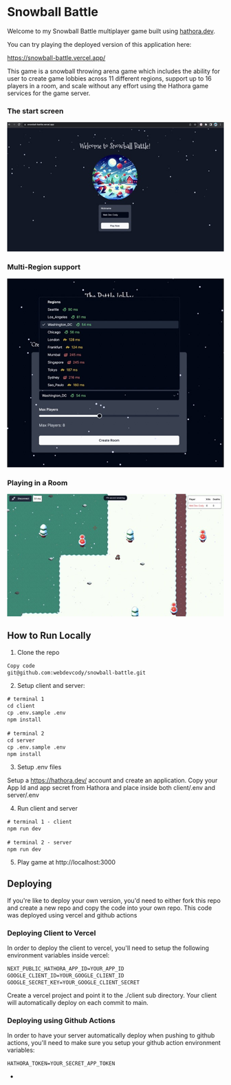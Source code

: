 # Snowball Battle

Welcome to my Snowball Battle multiplayer game built using [hathora.dev](https://hathora.dev/?utm_source=webdevcody&utm_medium=banner&utm_campaign=2023).

You can try playing the deployed version of this application here:

https://snowball-battle.vercel.app/

This game is a snowball throwing arena game which includes the ability for user to create game lobbies across 11 different regions, support up to 16 players in a room, and scale without any effort using the Hathora game services for the game server.

### The start screen

![screenshot of the game](./docs/start.jpeg)

### Multi-Region support

![screenshot of the region dropdown](./docs/latency.jpeg)

### Playing in a Room

![screenshot of the game](./docs/game.jpeg)

## How to Run Locally

1. Clone the repo

```
Copy code
git@github.com:webdevcody/snowball-battle.git
```

2. Setup client and server:

```
# terminal 1
cd client
cp .env.sample .env
npm install

# terminal 2
cd server
cp .env.sample .env
npm install
```

3. Setup .env files

Setup a https://hathora.dev/ account and create an application. Copy your App Id and app secret from Hathora and place inside both client/.env and server/.env

4. Run client and server

```
# terminal 1 - client
npm run dev

# terminal 2 - server
npm run dev
```

5. Play game at http://localhost:3000

## Deploying

If you're like to deploy your own version, you'd need to either fork this repo and create a new repo and copy the code into your own repo. This code was deployed using vercel and github actions

### Deploying Client to Vercel

In order to deploy the client to vercel, you'll need to setup the following environment variables inside vercel:

```
NEXT_PUBLIC_HATHORA_APP_ID=YOUR_APP_ID
GOOGLE_CLIENT_ID=YOUR_GOOGLE_CLIENT_ID
GOOGLE_SECRET_KEY=YOUR_GOOGLE_CLIENT_SECRET
```

Create a vercel project and point it to the ./client sub directory. Your client will automatically deploy on each commit to main.

### Deploying using Github Actions

In order to have your server automatically deploy when pushing to github actions, you'll need to make sure you setup your github action environment variables:

```
HATHORA_TOKEN=YOUR_SECRET_APP_TOKEN
```

-
